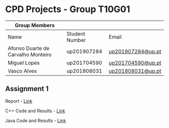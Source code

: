 # CPD Projects - Group T10G01

| Group Members                      |                |                   |
| ---------------------------------- | -------------- | ----------------- |
| Name                               | Student Number | Email             |
| Afonso Duarte de Carvalho Monteiro | up201907284    | up201907284@up.pt |
| Miguel Lopes                       | up201704590    | up201704590@up.pt |
| Vasco Alves                        | up201808031    | up201808031@up.pt |

## Assignment 1

Report - [Link](assign1/doc/CPD%20-%20Assignment%201.pdf)

C++ Code and Results - [Link](assign1/src/cpp)

Java Code and Results - [Link](assign1/src/java/src)